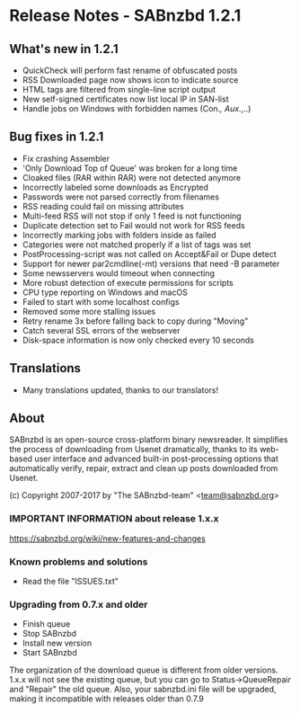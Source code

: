 Release Notes  -  SABnzbd 1.2.1
==============================================

## What's new in 1.2.1
- QuickCheck will perform fast rename of obfuscated posts
- RSS Downloaded page now shows icon to indicate source
- HTML tags are filtered from single-line script output
- New self-signed certificates now list local IP in SAN-list
- Handle jobs on Windows with forbidden names (Con.*, Aux.*,..)

## Bug fixes in 1.2.1
- Fix crashing Assembler
- 'Only Download Top of Queue' was broken for a long time
- Cloaked files (RAR within RAR) were not detected anymore
- Incorrectly labeled some downloads as Encrypted
- Passwords were not parsed correctly from filenames
- RSS reading could fail on missing attributes
- Multi-feed RSS will not stop if only 1 feed is not functioning
- Duplicate detection set to Fail would not work for RSS feeds
- Incorrectly marking jobs with folders inside as failed
- Categories were not matched properly if a list of tags was set
- PostProcessing-script was not called on Accept&Fail or Dupe detect
- Support for newer par2cmdline(-mt) versions that need -B parameter
- Some newsservers would timeout when connecting
- More robust detection of execute permissions for scripts
- CPU type reporting on Windows and macOS
- Failed to start with some localhost configs
- Removed some more stalling issues
- Retry rename 3x before falling back to copy during "Moving"
- Catch several SSL errors of the webserver
- Disk-space information is now only checked every 10 seconds

## Translations
- Many translations updated, thanks to our translators!

## About
  SABnzbd is an open-source cross-platform binary newsreader.
  It simplifies the process of downloading from Usenet dramatically,
  thanks to its web-based user interface and advanced
  built-in post-processing options that automatically verify, repair,
  extract and clean up posts downloaded from Usenet.

  (c) Copyright 2007-2017 by "The SABnzbd-team" \<team@sabnzbd.org\>

### IMPORTANT INFORMATION about release 1.x.x
<https://sabnzbd.org/wiki/new-features-and-changes>

### Known problems and solutions
- Read the file "ISSUES.txt"

### Upgrading from 0.7.x and older
- Finish queue
- Stop SABnzbd
- Install new version
- Start SABnzbd

The organization of the download queue is different from older versions.
1.x.x will not see the existing queue, but you can go to
Status->QueueRepair and "Repair" the old queue.
Also, your sabnzbd.ini file will be upgraded, making it
incompatible with releases older than 0.7.9
